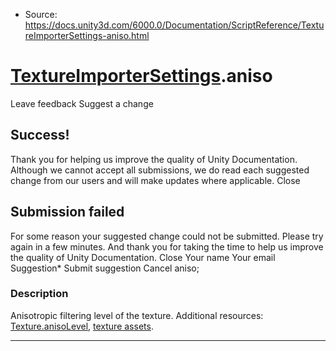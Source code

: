 * Source: https://docs.unity3d.com/6000.0/Documentation/ScriptReference/TextureImporterSettings-aniso.html

#  [TextureImporterSettings](https://docs.unity3d.com/6000.0/Documentation/ScriptReference/TextureImporterSettings.html).aniso
Leave feedback
Suggest a change
## Success!
Thank you for helping us improve the quality of Unity Documentation. Although we cannot accept all submissions, we do read each suggested change from our users and will make updates where applicable.
Close
## Submission failed
For some reason your suggested change could not be submitted. Please <a>try again</a> in a few minutes. And thank you for taking the time to help us improve the quality of Unity Documentation.
Close
Your name Your email Suggestion* Submit suggestion
Cancel
aniso; 
### Description
Anisotropic filtering level of the texture.
Additional resources: [Texture.anisoLevel](https://docs.unity3d.com/6000.0/Documentation/ScriptReference/Texture-anisoLevel.html), [texture assets](https://docs.unity3d.com/6000.0/Documentation/Manual/class-TextureImporter.html).
* * *
